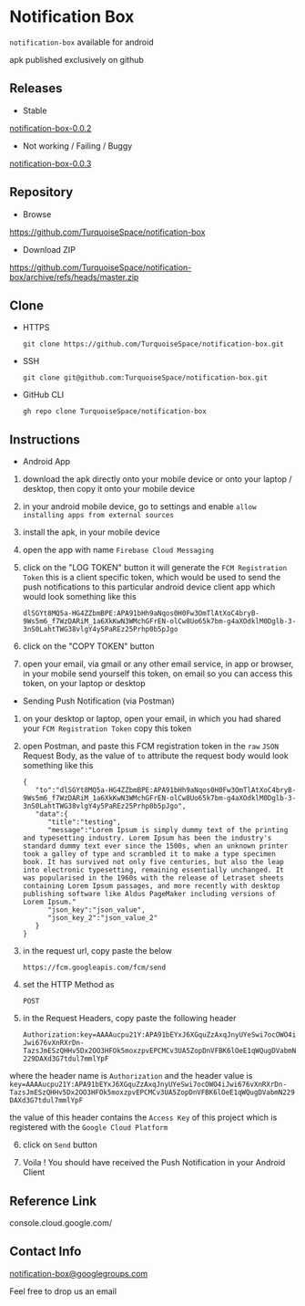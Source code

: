 

# Notification Box #

`notification-box` available for android

apk published exclusively on github


## Releases ##

* Stable

[notification-box-0.0.2](https://github.com/TurquoiseSpace/notification-box/releases/download/0.0.2/notification-box-0.0.2.apk)

* Not working / Failing / Buggy

[notification-box-0.0.3](https://github.com/TurquoiseSpace/notification-box/releases/download/0.0.3/notification-box-0.0.3.apk)


## Repository ##

* Browse

https://github.com/TurquoiseSpace/notification-box

* Download ZIP

https://github.com/TurquoiseSpace/notification-box/archive/refs/heads/master.zip


## Clone ##

* HTTPS

	```git clone https://github.com/TurquoiseSpace/notification-box.git```

* SSH

	```git clone git@github.com:TurquoiseSpace/notification-box.git```

* GitHub CLI

	```gh repo clone TurquoiseSpace/notification-box```


## Instructions ##

* Android App

1) download the apk
directly onto your mobile device
or
onto your laptop / desktop, then copy it onto your mobile device 

2) in your android mobile device, go to settings and enable `allow installing apps from external sources`

3) install the apk, in your mobile device

4) open the app with name `Firebase Cloud Messaging`

5) click on the "LOG TOKEN" button
it will generate the `FCM Registration Token`
this is a client specific token, which would be used to send the push notifications to this particular android device client app
which would look something like this

	```dlSGYt8MQ5a-HG4ZZbmBPE:APA91bHh9aNqos0H0Fw3OmTlAtXoC4bryB-9Ws5m6_f7WzDARiM_1a6XkKwN3WMchGFrEN-olCw8Uo65k7bm-g4aXOdklM0Dglb-3-3nS0LahtTWG38vlgY4y5PaREz25Prhp0b5pJgo```

6) click on the "COPY TOKEN" button

7) open your email, via gmail or any other email service, in app or browser, in your mobile
send yourself this token, on email
so you can access this token, on your laptop or desktop


* Sending Push Notification (via Postman)

1) on your desktop or laptop, open your email, in which you had shared your `FCM Registration Token`
copy this token

2) open Postman, and paste this FCM registration token in the `raw` `JSON` Request Body, as the value of `to` attribute
the request body would look something like this

	```
	{
	   "to":"dlSGYt8MQ5a-HG4ZZbmBPE:APA91bHh9aNqos0H0Fw3OmTlAtXoC4bryB-9Ws5m6_f7WzDARiM_1a6XkKwN3WMchGFrEN-olCw8Uo65k7bm-g4aXOdklM0Dglb-3-3nS0LahtTWG38vlgY4y5PaREz25Prhp0b5pJgo",
	   "data":{
	      "title":"testing",
	      "message":"Lorem Ipsum is simply dummy text of the printing and typesetting industry. Lorem Ipsum has been the industry's standard dummy text ever since the 1500s, when an unknown printer took a galley of type and scrambled it to make a type specimen book. It has survived not only five centuries, but also the leap into electronic typesetting, remaining essentially unchanged. It was popularised in the 1960s with the release of Letraset sheets containing Lorem Ipsum passages, and more recently with desktop publishing software like Aldus PageMaker including versions of Lorem Ipsum."
	      "json_key":"json_value",
	      "json_key_2":"json_value_2"
	   }
	}
	```

3) in the request url, copy paste the below

	```https://fcm.googleapis.com/fcm/send```

4) set the HTTP Method as

	```POST```

5) in the Request Headers, copy paste the following header

	```Authorization:key=AAAAucpu21Y:APA91bEYxJ6XGquZzAxqJnyUYeSwi7ocOWO4iJwi676vXnRXrDn-TazsJmESzQHHv5Dx2OO3HFOk5moxzpvEPCMCv3UA5ZopDnVFBK6lOeE1qWQugDVabmN229DAXd3G7tdul7mmlYpF```

where the header name is `Authorization` and the header value is `key=AAAAucpu21Y:APA91bEYxJ6XGquZzAxqJnyUYeSwi7ocOWO4iJwi676vXnRXrDn-TazsJmESzQHHv5Dx2OO3HFOk5moxzpvEPCMCv3UA5ZopDnVFBK6lOeE1qWQugDVabmN229DAXd3G7tdul7mmlYpF`

the value of this header contains the `Access Key` of this project which is registered with the `Google Cloud Platform`

6) click on `Send` button

7) Voila !
You should have received the Push Notification in your Android Client


## Reference Link ##

console.cloud.google.com/


## Contact Info ##

notification-box@googlegroups.com

Feel free to drop us an email



